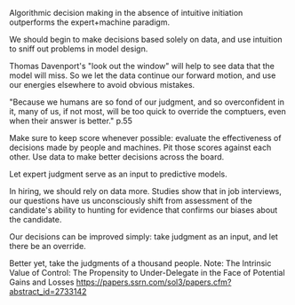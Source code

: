 Algorithmic decision making in the absence of intuitive initiation outperforms the expert+machine paradigm.

We should begin to make decisions based solely on data, and use intuition to sniff out problems in model design.

Thomas Davenport's "look out the window" will help to see data that the model will miss. So we let the data continue our forward motion, and use our energies elsewhere to avoid obvious mistakes.

"Because we humans are so fond of our judgment, and so overconfident in it, many of us, if not most, will be too quick to override the comptuers, even when their answer is better." p.55

Make sure to keep score whenever possible: evaluate the effectiveness of decisions made by people and machines. Pit those scores against each other. Use data to make better decisions across the board.

Let expert judgment serve as an input to predictive models.

In hiring, we should rely on data more. Studies show that in job interviews, our questions have us unconsciously shift from assessment of the candidate's ability to hunting for evidence that confirms our biases about the candidate.

Our decisions can be improved simply: take judgment as an input, and let there be an override.

Better yet, take the judgments of a thousand people.
Note: The Intrinsic Value of Control: The Propensity to Under-Delegate in the Face of Potential Gains and Losses https://papers.ssrn.com/sol3/papers.cfm?abstract_id=2733142



